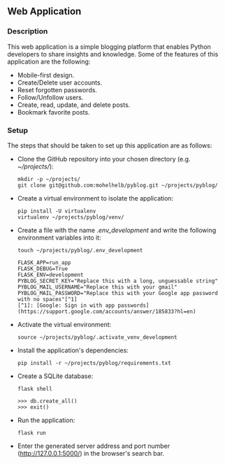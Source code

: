 ## Web Application

### Description
This web application is a simple blogging platform that enables Python developers to share insights and knowledge. Some of the features of this application are the following:

- Mobile-first design.
- Create/Delete user accounts. 
- Reset forgotten passwords. 
- Follow/Unfollow users.
- Create, read, update, and delete posts.
- Bookmark favorite posts.

### Setup
The steps that should be taken to set up this application are as follows:

- Clone the GitHub repository into your chosen directory (e.g. *~/projects/*):
  ~~~	
  mkdir -p ~/projects/
  git clone git@github.com:mohelhelb/pyblog.git ~/projects/pyblog/
  ~~~	
- Create a virtual environment to isolate the application:
	~~~	
  pip install -U virtualenv
  virtualenv ~/projects/pyblog/venv/
  ~~~
- Create a file with the name *.env_development* and write the following environment variables into it:
  ~~~
  touch ~/projects/pyblog/.env_development
  ~~~
  ~~~
  FLASK_APP=run_app
  FLASK_DEBUG=True  
  FLASK_ENV=development
  PYBLOG_SECRET_KEY="Replace this with a long, unguessable string"
  PYBLOG_MAIL_USERNAME="Replace this with your gmail"
  PYBLOG_MAIL_PASSWORD="Replace this with your Google app password with no spaces"[^1]
  [^1]: [Google: Sign in with app passwords](https://support.google.com/accounts/answer/185833?hl=en)  
  ~~~
- Activate the virtual environment:
  ~~~
  source ~/projects/pyblog/.activate_venv_development
  ~~~
- Install the application's dependencies:
  ~~~	
  pip install -r ~/projects/pyblog/requirements.txt
  ~~~
- Create a SQLite database:
  ~~~
  flask shell
  ~~~
  ~~~
  >>> db.create_all()
  >>> exit()
  ~~~
- Run the application:
  ~~~
  flask run
  ~~~
- Enter the generated server address and port number (http://127.0.0.1:5000/) in the browser's search bar.
